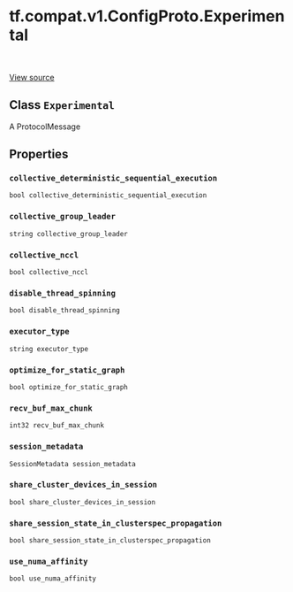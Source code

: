 <div itemscope itemtype="http://developers.google.com/ReferenceObject">
<meta itemprop="name" content="tf.compat.v1.ConfigProto.Experimental" />
<meta itemprop="path" content="Stable" />
<meta itemprop="property" content="collective_deterministic_sequential_execution"/>
<meta itemprop="property" content="collective_group_leader"/>
<meta itemprop="property" content="collective_nccl"/>
<meta itemprop="property" content="disable_thread_spinning"/>
<meta itemprop="property" content="executor_type"/>
<meta itemprop="property" content="optimize_for_static_graph"/>
<meta itemprop="property" content="recv_buf_max_chunk"/>
<meta itemprop="property" content="session_metadata"/>
<meta itemprop="property" content="share_cluster_devices_in_session"/>
<meta itemprop="property" content="share_session_state_in_clusterspec_propagation"/>
<meta itemprop="property" content="use_numa_affinity"/>
</div>

# tf.compat.v1.ConfigProto.Experimental

<!-- Insert buttons -->

<table class="tfo-notebook-buttons tfo-api" align="left">
</table>

<a target="_blank" href="/code/stable/tensorflow/core/protobuf/config.proto">View source</a>



## Class `Experimental`

<!-- Start diff -->
A ProtocolMessage



<!-- Placeholder for "Used in" -->


## Properties

<h3 id="collective_deterministic_sequential_execution"><code>collective_deterministic_sequential_execution</code></h3>

`bool collective_deterministic_sequential_execution`


<h3 id="collective_group_leader"><code>collective_group_leader</code></h3>

`string collective_group_leader`


<h3 id="collective_nccl"><code>collective_nccl</code></h3>

`bool collective_nccl`


<h3 id="disable_thread_spinning"><code>disable_thread_spinning</code></h3>

`bool disable_thread_spinning`


<h3 id="executor_type"><code>executor_type</code></h3>

`string executor_type`


<h3 id="optimize_for_static_graph"><code>optimize_for_static_graph</code></h3>

`bool optimize_for_static_graph`


<h3 id="recv_buf_max_chunk"><code>recv_buf_max_chunk</code></h3>

`int32 recv_buf_max_chunk`


<h3 id="session_metadata"><code>session_metadata</code></h3>

`SessionMetadata session_metadata`


<h3 id="share_cluster_devices_in_session"><code>share_cluster_devices_in_session</code></h3>

`bool share_cluster_devices_in_session`


<h3 id="share_session_state_in_clusterspec_propagation"><code>share_session_state_in_clusterspec_propagation</code></h3>

`bool share_session_state_in_clusterspec_propagation`


<h3 id="use_numa_affinity"><code>use_numa_affinity</code></h3>

`bool use_numa_affinity`




